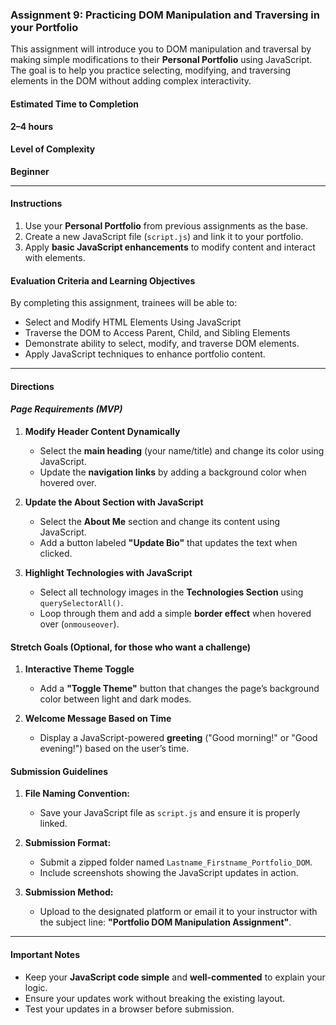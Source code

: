 ### Assignment 9: Practicing DOM Manipulation and Traversing in your Portfolio

This assignment will introduce you to DOM manipulation and traversal by making simple modifications to their **Personal Portfolio** using JavaScript. The goal is to help you practice selecting, modifying, and traversing elements in the DOM without adding complex interactivity.

#### Estimated Time to Completion
**2–4 hours**

#### Level of Complexity
**Beginner**

---
#### Instructions

1. Use your **Personal Portfolio** from previous assignments as the base.
2. Create a new JavaScript file (`script.js`) and link it to your portfolio.
3. Apply **basic JavaScript enhancements** to modify content and interact with elements.

#### Evaluation Criteria and Learning Objectives
By completing this assignment, trainees will be able to:
- Select and Modify HTML Elements Using JavaScript
- Traverse the DOM to Access Parent, Child, and Sibling Elements
- Demonstrate ability to select, modify, and traverse DOM elements.
- Apply JavaScript techniques to enhance portfolio content.

---

#### Directions

#### ***Page Requirements (MVP)***

1. **Modify Header Content Dynamically**
   - Select the **main heading** (your name/title) and change its color using JavaScript.
   - Update the **navigation links** by adding a background color when hovered over.

2. **Update the About Section with JavaScript**
   - Select the **About Me** section and change its content using JavaScript.
   - Add a button labeled **"Update Bio"** that updates the text when clicked.

3. **Highlight Technologies with JavaScript**
   - Select all technology images in the **Technologies Section** using `querySelectorAll()`.
   - Loop through them and add a simple **border effect** when hovered over (`onmouseover`).


#### **Stretch Goals (Optional, for those who want a challenge)**

1. **Interactive Theme Toggle**
   - Add a **"Toggle Theme"** button that changes the page’s background color between light and dark modes.

2. **Welcome Message Based on Time**
   - Display a JavaScript-powered **greeting** ("Good morning!" or "Good evening!") based on the user’s time.

#### Submission Guidelines

1. **File Naming Convention:**
   - Save your JavaScript file as `script.js` and ensure it is properly linked.

2. **Submission Format:**
   - Submit a zipped folder named `Lastname_Firstname_Portfolio_DOM`.
   - Include screenshots showing the JavaScript updates in action.

3. **Submission Method:**
   - Upload to the designated platform or email it to your instructor with the subject line: **"Portfolio DOM Manipulation Assignment"**.

---

#### Important Notes
- Keep your **JavaScript code simple** and **well-commented** to explain your logic.
- Ensure your updates work without breaking the existing layout.
- Test your updates in a browser before submission.

